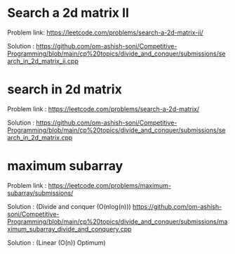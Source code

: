 # Search a 2d matrix II 
Problem link: https://leetcode.com/problems/search-a-2d-matrix-ii/

Solution : https://github.com/om-ashish-soni/Competitive-Programming/blob/main/cp%20topics/divide_and_conquer/submissions/search_in_2d_matrix_ii.cpp

# search in 2d matrix
Problem link : https://leetcode.com/problems/search-a-2d-matrix/

Solution : https://github.com/om-ashish-soni/Competitive-Programming/blob/main/cp%20topics/divide_and_conquer/submissions/search_in_2d_matrix.cpp

# maximum subarray
Problem link : https://leetcode.com/problems/maximum-subarray/submissions/

Solution : (Divide and conquer (O(nlog(n))) https://github.com/om-ashish-soni/Competitive-Programming/blob/main/cp%20topics/divide_and_conquer/submissions/maximum_subarray_divide_and_conquery.cpp


Solution : (Linear (O(n)) Optimum) 
